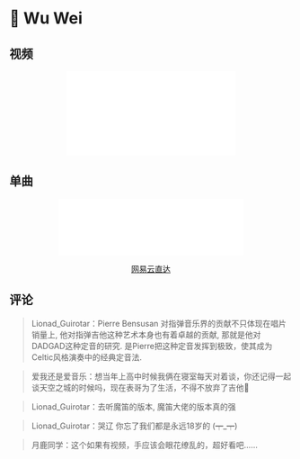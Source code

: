 # 🛫 Wu Wei

## 视频

<div style="text-align: center;">
  <iframe src="//player.bilibili.com/player.html?aid=842828558&bvid=BV1154y1z7ky&cid=256303420&page=1" scrolling="no" border="0" frameborder="no" framespacing="0" allowfullscreen="true"> </iframe>
</div>

## 单曲

<div style="text-align: center;">
  <iframe frameborder="no" border="0" marginwidth="0" marginheight="0" width=330 height=100 src="//music.163.com/outchain/player?type=2&id=1378503713&auto=0"></iframe>
  <p style="text-align: center;">
    <a rel="nofollow" href="https://music.163.com/#/song?id=1378503713">网易云直达</a>
  </p>
</div>

## 评论

> Lionad_Guirotar：Pierre Bensusan 对指弹音乐界的贡献不只体现在唱片销量上, 他对指弹吉他这种艺术本身也有着卓越的贡献, 那就是他对DADGAD这种定音的研究. 是Pierre把这种定音发挥到极致，使其成为Celtic风格演奏中的经典定音法.

> 爱我还是爱音乐：想当年上高中时候我俩在寝室每天对着谈，你还记得一起谈天空之城的时候吗，现在表哥为了生活，不得不放弃了吉他🎸

> Lionad_Guirotar：去听魔笛的版本, 魔笛大佬的版本真的强

> Lionad_Guirotar：哭辽 你忘了我们都是永远18岁的 (┯_┯)

> 月鹿同学：这个如果有视频，手应该会眼花缭乱的，超好看吧……